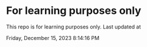 # For learning purposes only
This repo is for learning purposes only.
Last updated at

Friday, December 15, 2023 8:14:16 PM

